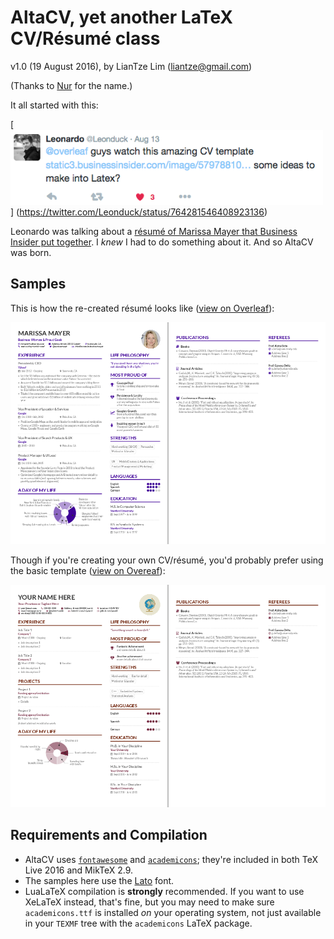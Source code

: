 # AltaCV, yet another LaTeX CV/Résumé class

v1.0 (19 August 2016), by LianTze Lim (liantze@gmail.com)

(Thanks to [Nur](https://github.com/nurh) for the name.)

It all started with this:

[<img src="tweet-that-started-this.png" width="500px">]
(https://twitter.com/Leonduck/status/764281546408923136)

Leonardo was talking about a [résumé of Marissa Mayer that Business Insider put together](http://www.businessinsider.my/a-sample-resume-for-marissa-mayer-2016-7/).
I _knew_ I had to do something about it. And so AltaCV was born.

## Samples

This is how the re-created résumé looks like ([view on Overleaf](https://www.overleaf.com/read/gtqfpbwncfvp)):

<img src="mmayer.png" alt="Marissa Mayer's résumé, re-created with AltaCV" width="600px">

Though if you're creating your own CV/résumé, you'd probably prefer using the basic template ([view on Overeaf](https://www.overleaf.com/read/trgqjpwnmtgv)):

<img src="sample.png" alt="sample barebones AltaCV template" width="600px">


## Requirements and Compilation

* AltaCV uses [`fontawesome`](http://www.ctan.org/pkg/fontawesome) and [`academicons`](http://www.ctan.org/pkg/academicons); they're included in both TeX Live 2016 and MikTeX 2.9.
* The samples here use the [Lato](http://www.latofonts.com/lato-free-fonts/) font.
* LuaLaTeX compilation is **strongly** recommended. If you want to use XeLaTeX instead, that's fine, but you may need to make sure `academicons.ttf` is installed _on_ your operating system, not just available in your `TEXMF` tree with the `academicons` LaTeX package.
